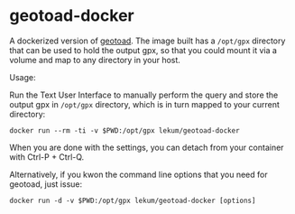 # geotoad-docker

A dockerized version of [geotoad](https://github.com/steve8x8/geotoad). The image built has a `/opt/gpx` directory that can be used to hold the output gpx, so that you could mount it via a volume and map to any directory in your host.

Usage:

Run the Text User Interface to manually perform the query and store the output gpx in `/opt/gpx` directory, which is in turn mapped to your current directory:

   ```
   docker run --rm -ti -v $PWD:/opt/gpx lekum/geotoad-docker
   ```

   When you are done with the settings, you can detach from your container with Ctrl-P + Ctrl-Q.

Alternatively, if you kwon the command line options that you need for geotoad, just issue:

   ```
   docker run -d -v $PWD:/opt/gpx lekum/geotoad-docker [options]
   ```
